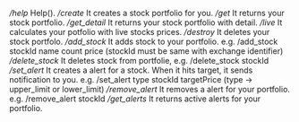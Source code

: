 
*/help*         Help().
*/create*       It creates a stock portfolio for you.
*/get*          It returns your stock portfolio.
*/get_detail*   It returns your stock portfolio with detail.
*/live*         It calculates your potfolio with live stocks prices.
*/destroy*      It deletes your stock portfolo.
*/add_stock*    It adds stock to your portfolio.
                    e.g. /add\_stock stockId name count price
                    (stockId must be same with exchange identifier)
*/delete_stock* It deletes stock from portfolie,
                    e.g. /delete\_stock stockId
*/set_alert*    It creates a alert for a stock. When it hits target, it sends notification to you.
                    e.g. /set\_alert type stockId targetPrice
                     (type -> upper\_limit or lower\_limit)
*/remove_alert* It removes a alert for your portfolio.
                    e.g. /remove\_alert stockId
*/get_alerts*  It returns active alerts for your portfolio.